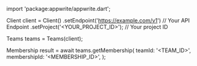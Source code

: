 import 'package:appwrite/appwrite.dart';

Client client = Client()
    .setEndpoint('https://example.com/v1') // Your API Endpoint
    .setProject('<YOUR_PROJECT_ID>'); // Your project ID

Teams teams = Teams(client);

Membership result = await teams.getMembership(
    teamId: '<TEAM_ID>',
    membershipId: '<MEMBERSHIP_ID>',
);
